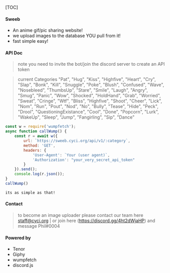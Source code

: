 [TOC]

#### Sweeb

- An anime gif/pic sharing website!
- we upload images to the database YOU pull from it!
- fast simple easy!

#### API Doc

> note you need to invite the bot/join the discord server to create an API token

> current Categories "Pat", "Hug", "Kiss", "Highfive", "Heart", "Cry", "Slap", "Bonk", "Kill", "Snuggle", "Poke", "Blush", "Confused", "Wave", "Nosebleed", "ThumbsUp", "Stare", "Smile", "Laugh", "Angry", "Smug", "Panic", "Wow", "Shocked", "HoldHand", "Grab", "Worried", "Sweat", "Cringe", "Wtf", "Bliss", "Highfive", "Shoot", "Cheer", "Lick", "Nom", "Run", "Pout", "Nod", "No", "Bully", "Tease", "Hide", "Peck", "Drool", "QuestioningExistance", "Cool", "Done", "Popcorn", "Lurk", "WakeUp", "Sleep", "Jump", "Fangirling", "Sip", "Dance"

```js
const w = require('wumpfetch');
async function callWump() {
    const r = await w({
        url: `https://sweeb.cyci.org/api/v1/:category`,
        method: 'GET',
        headers: {
            'User-Agent': `Your (user agent)`,
            'Authorization': "your_very_secret_api_token"
        }
    }).send();
    console.log(r.json());   
}
callWump()
```
`its as simple as that!`

#### Contact
> to become an image uploader please contact our team here
staff@cyci.org | or join here (https://discord.gg/4ht2dWjaHP) and message Phil#0004

#### Powered by
- Tenor
- Giphy
- wumpfetch
- discord.js


